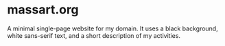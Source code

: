 # massart.org

A minimal single-page website for my domain. It uses a black background, white sans-serif text, and a short description of my activities.

